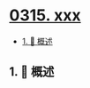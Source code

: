 # [0315. xxx](https://github.com/Tdahuyou/TNotes.leetcode/tree/main/notes/0315.%20xxx)

<!-- region:toc -->

- [1. 📝 概述](#1--概述)

<!-- endregion:toc -->

## 1. 📝 概述
